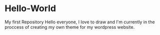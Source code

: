 # Hello-World
My first Repository
Hello everyone, I love to draw and I'm currently in the proccess of creating my own theme for my wordpress website.
